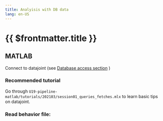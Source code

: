```yaml
---
title: Analyisis with DB data
lang: en-US
---
```


# {{ $frontmatter.title }}

 ## MATLAB

  Connect to datajoint (see <a href="https://braincogs.github.io/software/db_access.html">Database access section</a> )

  ### Recommended tutorial

   Go through ```U19-pipeline-matlab/tutorials/202103/session01_queries_fetches.mlx``` to learn basic tips on datajoint.

  ### Read behavior file:

